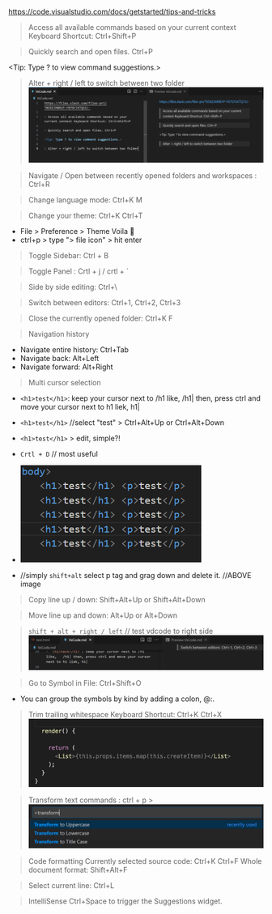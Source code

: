 

https://code.visualstudio.com/docs/getstarted/tips-and-tricks

> Access all available commands based on your current context Keyboard Shortcut: Ctrl+Shift+P

> Quickly search and open files. Ctrl+P

<Tip: Type ? to view command suggestions.>

> Alter + right / left to switch between two folder
![alt text](./img/image.png)


> Navigate / Open between recently opened folders and workspaces : Ctrl+R

> Change language mode: Ctrl+K M

> Change your theme: Ctrl+K Ctrl+T
-   File > Preference > Theme Voila 🎉
-   ctrl+p > type "> file icon" > hit enter

> Toggle Sidebar: Ctrl + B

> Toggle Panel : Crtl + j / crtl + `

> Side by side editing:  Ctrl+\

>Switch between editors: Ctrl+1, Ctrl+2, Ctrl+3

> Close the currently opened folder: Ctrl+K F

> Navigation history
- Navigate entire history: Ctrl+Tab
- Navigate back: Alt+Left
- Navigate forward: Alt+Right


> Multi cursor selection
- `<h1>test</h1>`: keep your cursor next to /h1 like,   /h1| then, press ctrl and move your cursor next to h1 liek, h1|

- `<h1>test</h1>` //select "test" > Ctrl+Alt+Up or Ctrl+Alt+Down 
- `<h1>test</h1>` > edit, simple?!

- `Crtl + D`  // most useful

- ![alt text](./img/image2.png) 
- //simply `shift+alt` select p tag and grag down and delete it. //ABOVE image

> Copy line up / down: Shift+Alt+Up or Shift+Alt+Down

> Move line up and down: Alt+Up or Alt+Down

> `shift + alt + right / left` // test vdcode to right side ![alt text](./img/image3.png)

> Go to Symbol in File: Ctrl+Shift+O
- You can group the symbols by kind by adding a colon, @:.

>Trim trailing whitespace
Keyboard Shortcut: Ctrl+K Ctrl+X
![alt text](./img/image5.png)

> Transform text commands : ctrl + p > 
![alt text](./img/image4.png)

> Code formatting
Currently selected source code: Ctrl+K Ctrl+F
Whole document format: Shift+Alt+F

> Select current line: Ctrl+L

> IntelliSense
Ctrl+Space to trigger the Suggestions widget.